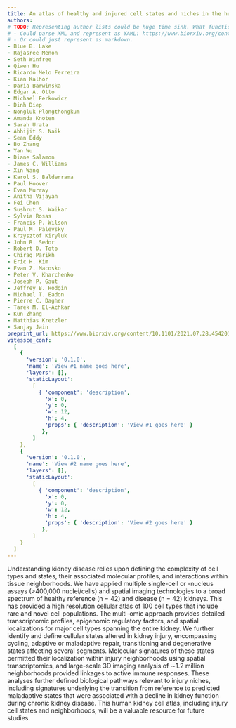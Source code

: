 ```yaml
---
title: An atlas of healthy and injured cell states and niches in the human kidney
authors:
# TODO: Representing author lists could be huge time sink. What functionality is required?
# - Could parse XML and represent as YAML: https://www.biorxiv.org/content/early/2021/07/29/2021.07.28.454201.source.xml
# - Or could just represent as markdown.
- Blue B. Lake
- Rajasree Menon
- Seth Winfree
- Qiwen Hu
- Ricardo Melo Ferreira
- Kian Kalhor
- Daria Barwinska
- Edgar A. Otto
- Michael Ferkowicz
- Dinh Diep
- Nongluk Plongthongkum
- Amanda Knoten
- Sarah Urata
- Abhijit S. Naik
- Sean Eddy
- Bo Zhang
- Yan Wu
- Diane Salamon
- James C. Williams
- Xin Wang
- Karol S. Balderrama
- Paul Hoover
- Evan Murray
- Anitha Vijayan
- Fei Chen
- Sushrut S. Waikar
- Sylvia Rosas
- Francis P. Wilson
- Paul M. Palevsky
- Krzysztof Kiryluk
- John R. Sedor
- Robert D. Toto
- Chirag Parikh
- Eric H. Kim
- Evan Z. Macosko
- Peter V. Kharchenko
- Joseph P. Gaut
- Jeffrey B. Hodgin
- Michael T. Eadon
- Pierre C. Dagher
- Tarek M. El-Achkar
- Kun Zhang
- Matthias Kretzler
- Sanjay Jain
preprint_url: https://www.biorxiv.org/content/10.1101/2021.07.28.454201v1
vitessce_conf:
  [
    {
      'version': '0.1.0',
      'name': 'View #1 name goes here',
      'layers': [],
      'staticLayout':
        [
          { 'component': 'description',
            'x': 0,
            'y': 0,
            'w': 12,
            'h': 4,
            'props': { 'description': 'View #1 goes here' }
           },
        ]
    },
    {
      'version': '0.1.0',
      'name': 'View #2 name goes here',
      'layers': [],
      'staticLayout':
        [
          { 'component': 'description',
            'x': 0,
            'y': 0,
            'w': 12,
            'h': 4,
            'props': { 'description': 'View #2 goes here' }
           },
        ]
    }
  ]
---
```


Understanding kidney disease relies upon defining the complexity of cell types and states, their associated molecular profiles, and interactions within tissue neighborhoods. We have applied multiple single-cell or -nucleus assays (>400,000 nuclei/cells) and spatial imaging technologies to a broad spectrum of healthy reference (n = 42) and disease (n = 42) kidneys. This has provided a high resolution cellular atlas of 100 cell types that include rare and novel cell populations. The multi-omic approach provides detailed transcriptomic profiles, epigenomic regulatory factors, and spatial localizations for major cell types spanning the entire kidney. We further identify and define cellular states altered in kidney injury, encompassing cycling, adaptive or maladaptive repair, transitioning and degenerative states affecting several segments. Molecular signatures of these states permitted their localization within injury neighborhoods using spatial transcriptomics, and large-scale 3D imaging analysis of ∼1.2 million neighborhoods provided linkages to active immune responses. These analyses further defined biological pathways relevant to injury niches, including signatures underlying the transition from reference to predicted maladaptive states that were associated with a decline in kidney function during chronic kidney disease. This human kidney cell atlas, including injury cell states and neighborhoods, will be a valuable resource for future studies.
